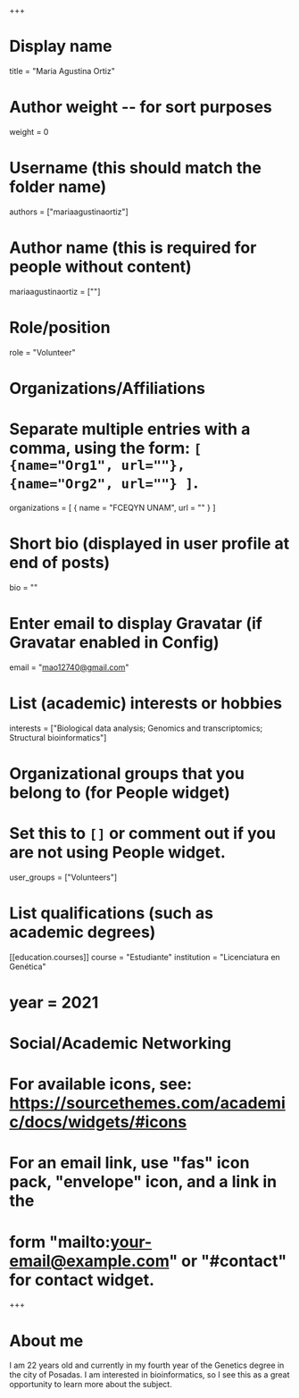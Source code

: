 +++
# Display name
title = "Maria Agustina Ortiz"

# Author weight -- for sort purposes
weight = 0

# Username (this should match the folder name)
authors = ["mariaagustinaortiz"]

# Author name (this is required for people without content)
mariaagustinaortiz = [""]

# Role/position
role = "Volunteer"

# Organizations/Affiliations
#   Separate multiple entries with a comma, using the form: `[ {name="Org1", url=""}, {name="Org2", url=""} ]`.
organizations = [ { name = "FCEQYN UNAM", url = "" } ]

# Short bio (displayed in user profile at end of posts)
bio = ""

# Enter email to display Gravatar (if Gravatar enabled in Config)
email = "mao12740@gmail.com"

# List (academic) interests or hobbies
interests = ["Biological data analysis; Genomics and transcriptomics;  Structural bioinformatics"]             

# Organizational groups that you belong to (for People widget)
#   Set this to `[]` or comment out if you are not using People widget.
user_groups = ["Volunteers"]

# List qualifications (such as academic degrees)

[[education.courses]]
course = "Estudiante"
institution = "Licenciatura en Genética"
# year = 2021

# Social/Academic Networking
# For available icons, see: https://sourcethemes.com/academic/docs/widgets/#icons
#   For an email link, use "fas" icon pack, "envelope" icon, and a link in the
#   form "mailto:your-email@example.com" or "#contact" for contact widget.



+++

# About me 

I am 22 years old and currently in my fourth year of the Genetics degree in the city of Posadas. I am interested in bioinformatics, so I see this as a great opportunity to learn more about the subject.
